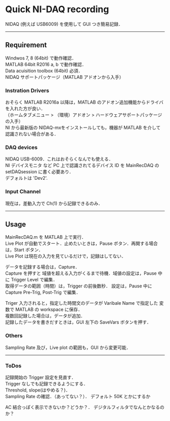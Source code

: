 # Quick NI-DAQ recording
NIDAQ (例えば USB6009) を使用して GUI つき簡易記録．

---
## Requirement
Windwos 7, 8 (64bit) で動作確認．  
MATLAB 64bit R2016 a, b で動作確認．  
Data acuisition toolbox (64bit) 必須．  
NIDAQ サポートパッケージ（MATLAB アドオンから入手）  

### Instration Drivers
おそらく MATLAB R2016a 以降は，MATLAB のアドオン追加機能からドライバを入れた方が良い．  
（ホームタブメニュー > （環境）アドオン > ハードウェアサポートパッケージの入手）  
NI から最新版の NIDAQ-mxをインストールしても，機器が MATLAB を介して認識されない場合がある．

### DAQ devices
NIDAQ USB-6009．これはおそらくなんでも使える．  
NI デバイスモニタ など PC 上で認識されてるデバイス ID を MainRecDAQ の setDAQsession に書く必要あり．  
デフォルトは 'Dev2'.

### Input Channel
現在は，差動入力で Ch(1) から記録できるのみ．

---
## Usage
MainRecDAQ.m を MATLAB 上で実行．  
Live Plot が自動でスタート．止めたいときは，Pause ボタン．再開する場合は，Start ボタン．  
Live Plot は現在の入力を見ているだけで，記録はしてない．  

データを記録する場合は，Capture．  
Capture を押すと 域値を超える入力がくるまで待機．域値の設定は，Pause 中に Trigger Level で編集．  
取得データの範囲（時間）は，Trigger の前後数秒． 設定は，Pause 中に Capture Pre-Trig, Post-Trig で編集．

Triger 入力されると，指定した時間文のデータが Varibale Name で指定した 変数で MATLAB の workspace に保存．  
複数回記録した場合は，データが追加．  
記録したデータを書きだすときは，GUI 左下の SaveVars ボタンを押す．

### Others
Sampling Rate 及び，Live plot の範囲も，GUI から変更可能．

---
### ToDos
記録開始の Trigger 設定を見直す．  
Trigger なしでも記録できるようにする．  
Threshold, slope(はやめる？)．  
Sampling Rate の確認．（あってない？）．  デフォルト 50K とかにするか

AC 結合っぽく表示できないか？どうか？．  デジタルフィルタでなんとかなるのか？

